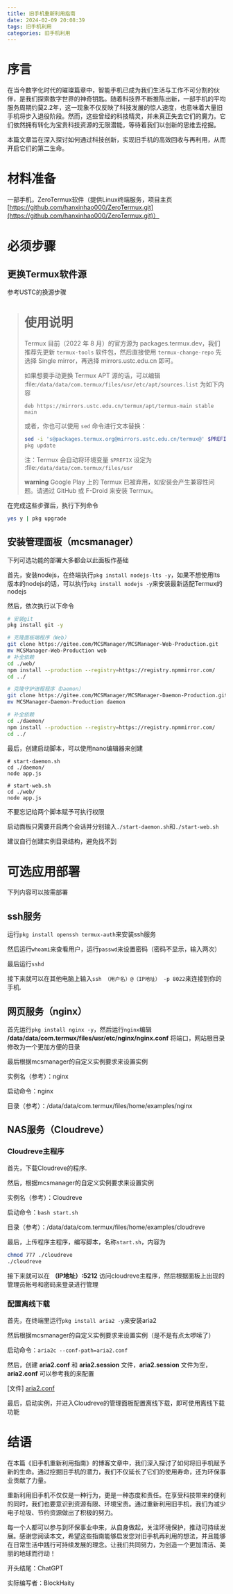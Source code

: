 ```yaml
---
title: 旧手机重新利用指南
date: 2024-02-09 20:08:39
tags: 旧手机利用
categories: 旧手机利用
---
```


# 序言

在当今数字化时代的璀璨篇章中，智能手机已成为我们生活与工作不可分割的伙伴，是我们探索数字世界的神奇钥匙。随着科技界不断推陈出新，一部手机的平均服务周期约莫2.2年，这一现象不仅反映了科技发展的惊人速度，也意味着大量旧手机将步入退役阶段。然而，这些曾经的科技精灵，并未真正失去它们的魔力。它们依然拥有转化为宝贵科技资源的无限潜能，等待着我们以创新的思维去挖掘。

本篇文章旨在深入探讨如何通过科技创新，实现旧手机的高效回收与再利用，从而开启它们的第二生命。

# 材料准备

一部手机，ZeroTermux软件（提供Linux终端服务，项目主页[https://github.com/hanxinhao000/ZeroTermux.git](https://github.com/hanxinhao000/ZeroTermux.git)）

# 必须步骤

## 更换Termux软件源

参考USTC的换源步骤

>使用说明
>==============
>
>Termux 目前（2022 年 8 月）的官方源为 packages.termux.dev，我们推荐先更新 ``termux-tools`` 软件包，然后直接使用 ``termux-change-repo`` 先选择 Single mirror，再选择 mirrors.ustc.edu.cn 即可。
>
>如果想要手动更换 Termux APT 源的话，可以编辑 :file:`/data/data/com.termux/files/usr/etc/apt/sources.list` 为如下内容
>
>```
>deb https://mirrors.ustc.edu.cn/termux/apt/termux-main stable main
>```
>
>或者，你也可以使用 ``sed`` 命令进行文本替换：
>
>``` bash
>sed -i 's@packages.termux.org@mirrors.ustc.edu.cn/termux@' $PREFIX/etc/apt/sources.list
>pkg update
>```
>
>注：Termux 会自动将环境变量 ``$PREFIX`` 设定为 :file:`/data/data/com.termux/files/usr`
>
>**warning**
>    Google Play 上的 Termux 已被弃用，如安装会产生兼容性问题。请通过 GitHub 或 F-Droid 来安装 Termux。

在完成这些步骤后，执行下列命令
``` bash
yes y | pkg upgrade
```

## 安装管理面板（mcsmanager）

下列可选功能的部署大多都会以此面板作基础

首先，安装nodejs，在终端执行`pkg install nodejs-lts -y`，如果不想使用lts版本的nodejs的话，可以执行`pkg install nodejs -y`来安装最新适配Termux的nodejs

然后，依次执行以下命令

``` bash
# 安装git
pkg install git -y

# 克隆面板端程序（Web）
git clone https://gitee.com/MCSManager/MCSManager-Web-Production.git
mv MCSManager-Web-Production web
# 补全依赖
cd ./web/
npm install --production --registry=https://registry.npmmirror.com/
cd ../

# 克隆守护进程程序（Daemon）
git clone https://gitee.com/MCSManager/MCSManager-Daemon-Production.git
mv MCSManager-Daemon-Production daemon

# 补全依赖
cd ./daemon/
npm install --production --registry=https://registry.npmmirror.com/
cd ../
```

最后，创建启动脚本，可以使用nano编辑器来创建

```
# start-daemon.sh
cd ./daemon/
node app.js

# start-web.sh
cd ./web/
node app.js
```

不要忘记给两个脚本赋予可执行权限

启动面板只需要开启两个会话并分别输入`./start-daemon.sh`和`./start-web.sh`

建议自行创建实例目录结构，避免找不到

# 可选应用部署

下列内容可以按需部署

## ssh服务

运行`pkg install openssh termux-auth`来安装ssh服务

然后运行`whoami`来查看用户，运行`passwd`来设置密码（密码不显示，输入两次）

最后运行`sshd`

接下来就可以在其他电脑上输入`ssh （用户名）@（IP地址） -p 8022`来连接到你的手机.

## 网页服务（nginx）

首先运行`pkg install nginx -y`，然后运行`nginx`编辑 **/data/data/com.termux/files/usr/etc/nginx/nginx.conf** 将端口，网站根目录修改为一个更加方便的目录

最后根据mcsmanager的自定义实例要求来设置实例

实例名（参考）：nginx

启动命令：nginx

目录（参考）：/data/data/com.termux/files/home/examples/nginx

## NAS服务（Cloudreve）

### Cloudreve主程序

首先，下载Cloudreve的程序.

然后，根据mcsmanager的自定义实例要求来设置实例

实例名（参考）：Cloudreve

启动命令：`bash start.sh`

目录（参考）：/data/data/com.termux/files/home/examples/cloudreve

最后，上传程序主程序，编写脚本，名称`start.sh`，内容为

``` bash
chmod 777 ./cloudreve
./cloudreve
```

接下来就可以在 **（IP地址）:5212** 访问cloudreve主程序，然后根据面板上出现的管理员帐号和密码来登录进行管理

### 配置离线下载

首先，在终端里运行`pkg install aria2 -y`来安装aria2

然后根据mcsmanager的自定义实例要求来设置实例（是不是有点太啰嗦了）

启动命令：`aria2c --conf-path=aria2.conf`

然后，创建 **aria2.conf** 和 **aria2.session** 文件，**aria2.session** 文件为空，**aria2.conf** 可以参考我的来配置

[文件] [aria2.conf](/resource/旧手机重新利用指南/aria2.conf)

最后，启动实例，并进入Cloudreve的管理面板配置离线下载，即可使用离线下载功能

# 结语

在本篇《旧手机重新利用指南》的博客文章中，我们深入探讨了如何将旧手机赋予新的生命。通过挖掘旧手机的潜力，我们不仅延长了它们的使用寿命，还为环保事业贡献了力量。

重新利用旧手机不仅仅是一种行为，更是一种态度和责任。在享受科技带来的便利的同时，我们也要意识到资源有限、环境宝贵。通过重新利用旧手机，我们为减少电子垃圾、节约资源做出了积极的努力。

每一个人都可以参与到环保事业中来，从自身做起，关注环境保护，推动可持续发展。感谢您阅读本文，希望这些指南能够启发您对旧手机再利用的想法，并且能够在日常生活中践行可持续发展的理念。让我们共同努力，为创造一个更加清洁、美丽的地球而行动！

开头结尾：ChatGPT

实际编写者：BlockHaity